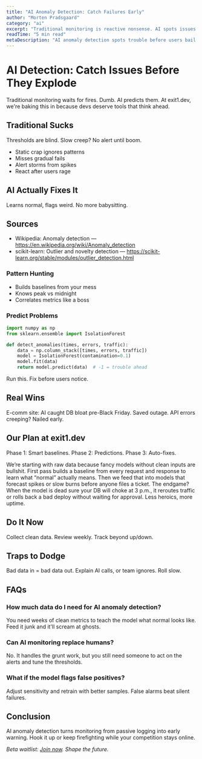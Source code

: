 ```yaml
---
title: "AI Anomaly Detection: Catch Failures Early"
author: "Morten Pradsgaard"
category: "ai"
excerpt: "Traditional monitoring is reactive nonsense. AI spots issues before they hit the fan. Here's why it rules."
readTime: "5 min read"
metaDescription: "AI anomaly detection spots trouble before users bail. Learn how to turn monitoring from panic to prediction."
---
```


# AI Detection: Catch Issues Before They Explode

Traditional monitoring waits for fires. Dumb. AI predicts them. At exit1.dev, we're baking this in because devs deserve tools that think ahead.

## Traditional Sucks

Thresholds are blind. Slow creep? No alert until boom.

- Static crap ignores patterns
- Misses gradual fails
- Alert storms from spikes
- React after users rage

## AI Actually Fixes It

Learns normal, flags weird. No more babysitting.

## Sources

- Wikipedia: Anomaly detection — https://en.wikipedia.org/wiki/Anomaly_detection
- scikit-learn: Outlier and novelty detection — https://scikit-learn.org/stable/modules/outlier_detection.html

### Pattern Hunting

- Builds baselines from your mess
- Knows peak vs midnight
- Correlates metrics like a boss

### Predict Problems

```python
import numpy as np
from sklearn.ensemble import IsolationForest

def detect_anomalies(times, errors, traffic):
    data = np.column_stack([times, errors, traffic])
    model = IsolationForest(contamination=0.1)
    model.fit(data)
    return model.predict(data)  # -1 = trouble ahead
```

Run this. Fix before users notice.

## Real Wins

E-comm site: AI caught DB bloat pre-Black Friday. Saved outage. API errors creeping? Nailed early.

## Our Plan at exit1.dev

Phase 1: Smart baselines. Phase 2: Predictions. Phase 3: Auto-fixes.

We’re starting with raw data because fancy models without clean inputs are bullshit. First pass builds a baseline from every request and response to learn what “normal” actually means. Then we feed that into models that forecast spikes or slow burns before anyone files a ticket. The endgame? When the model is dead sure your DB will choke at 3 p.m., it reroutes traffic or rolls back a bad deploy without waiting for approval. Less heroics, more uptime.

## Do It Now

Collect clean data. Review weekly. Track beyond up/down.

## Traps to Dodge

Bad data in = bad data out. Explain AI calls, or team ignores. Roll slow.

## FAQs

### How much data do I need for AI anomaly detection?
You need weeks of clean metrics to teach the model what normal looks like. Feed it junk and it'll scream at ghosts.

### Can AI monitoring replace humans?
No. It handles the grunt work, but you still need someone to act on the alerts and tune the thresholds.

### What if the model flags false positives?
Adjust sensitivity and retrain with better samples. False alarms beat silent failures.

## Conclusion

AI anomaly detection turns monitoring from passive logging into early warning. Hook it up or keep firefighting while your competition stays online.

*Beta waitlist: [Join now](https://exit1.dev). Shape the future.*

